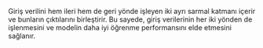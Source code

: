Giriş verilini hem ileri hem de geri yönde işleyen iki ayrı sarmal katmanı içerir ve bunların çıktılarını birleştirir. Bu sayede, giriş verilerinin her iki yönden de işlenmesini ve modelin daha iyi öğrenme performansını elde etmesini sağlanır. 